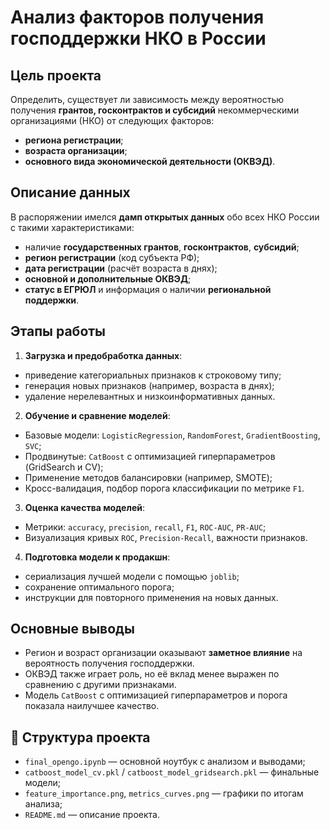 # Анализ факторов получения господдержки НКО в России

##  Цель проекта

Определить, существует ли зависимость между вероятностью получения **грантов, госконтрактов и субсидий** некоммерческими организациями (НКО) от следующих факторов:

-  **региона регистрации**;
-  **возраста организации**;
-  **основного вида экономической деятельности (ОКВЭД)**.

##  Описание данных

В распоряжении имелся **дамп открытых данных** обо всех НКО России с такими характеристиками:

- наличие **государственных грантов**, **госконтрактов**, **субсидий**;
- **регион регистрации** (код субъекта РФ);
- **дата регистрации** (расчёт возраста в днях);
- **основной и дополнительные ОКВЭД**;
- **статус в ЕГРЮЛ** и информация о наличии **региональной поддержки**.

##  Этапы работы

1.  **Загрузка и предобработка данных**:
   - приведение категориальных признаков к строковому типу;
   - генерация новых признаков (например, возраста в днях);
   - удаление нерелевантных и низкоинформативных данных.

2.  **Обучение и сравнение моделей**:
   - Базовые модели: `LogisticRegression`, `RandomForest`, `GradientBoosting`, `SVC`;
   - Продвинутые: `CatBoost` с оптимизацией гиперпараметров (GridSearch и CV);
   - Применение методов балансировки (например, SMOTE);
   - Кросс-валидация, подбор порога классификации по метрике `F1`.

3.  **Оценка качества моделей**:
   - Метрики: `accuracy`, `precision`, `recall`, `F1`, `ROC-AUC`, `PR-AUC`;
   - Визуализация кривых `ROC`, `Precision-Recall`, важности признаков.

4.  **Подготовка модели к продакшн**:
   - сериализация лучшей модели с помощью `joblib`;
   - сохранение оптимального порога;
   - инструкции для повторного применения на новых данных.

##  Основные выводы

- Регион и возраст организации оказывают **заметное влияние** на вероятность получения господдержки.
- ОКВЭД также играет роль, но её вклад менее выражен по сравнению с другими признаками.
- Модель `CatBoost` с оптимизацией гиперпараметров и порога показала наилучшее качество.

## 📁 Структура проекта

- `final_opengo.ipynb` — основной ноутбук с анализом и выводами;
- `catboost_model_cv.pkl` / `catboost_model_gridsearch.pkl` — финальные модели;
- `feature_importance.png`, `metrics_curves.png` — графики по итогам анализа;
- `README.md` — описание проекта.